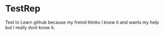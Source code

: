 # TestRep
Test to Learn github because my freind thinks I know it and wants my help but I really dont know it.
